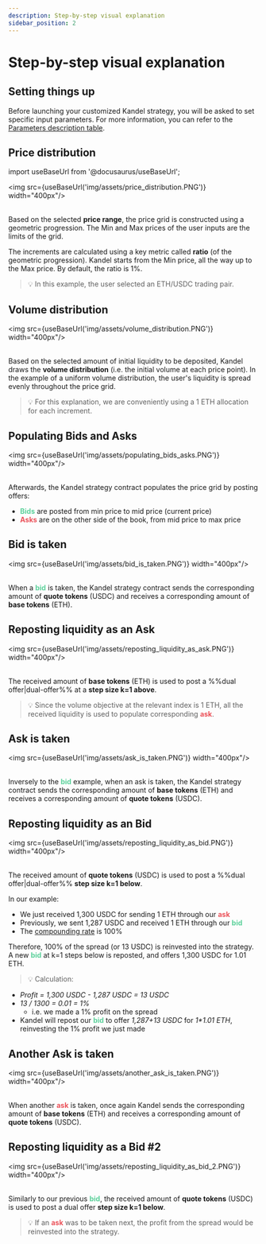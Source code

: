 ```yaml
---
description: Step-by-step visual explanation
sidebar_position: 2
---
```



# Step-by-step visual explanation

## Setting things up

Before launching your customized Kandel strategy, you will be asked to set specific input parameters. For more information, you can refer to the [Parameters description table](./parameters.md).


## Price distribution

import useBaseUrl from '@docusaurus/useBaseUrl';

<img src={useBaseUrl('img/assets/price_distribution.PNG')} width="400px"/><br /><br />

Based on the selected **price range**, the price grid is constructed using a geometric progression. The Min and Max prices of the user inputs are the limits of the grid. 

The increments are calculated using a key metric called **ratio** (of the geometric progression). Kandel starts from the Min price, all the way up to the Max price.
By default, the ratio is 1%. 

> 💡
> In this example, the user selected an ETH/USDC trading pair.


## Volume distribution

<img src={useBaseUrl('img/assets/volume_distribution.PNG')} width="400px"/><br /><br />

Based on the selected amount of initial liquidity to be deposited, Kandel draws the **volume distribution** (i.e. the initial volume at each price point).
In the example of a uniform volume distribution, the user's liquidity is spread evenly throughout the price grid.<br />
> 💡
>For this explanation, we are conveniently using a 1 ETH allocation for each increment.


## Populating Bids and Asks

<img src={useBaseUrl('img/assets/populating_bids_asks.PNG')} width="400px"/><br /><br />

Afterwards, the Kandel strategy contract populates the price grid by posting offers:

* **<font color="#5cd19b">Bids</font>** are posted from min price to mid price (current price)
* **<font color="#eb525a">Asks</font>** are on the other side of the book, from mid price to max price


## Bid is taken

<img src={useBaseUrl('img/assets/bid_is_taken.PNG')} width="400px"/><br /><br />

When a **<font color="#5cd19b">bid</font>** is taken, the Kandel strategy contract sends the corresponding amount of **quote tokens** (USDC) and receives a corresponding amount of **base tokens** (ETH). 


## Reposting liquidity as an Ask

<img src={useBaseUrl('img/assets/reposting_liquidity_as_ask.PNG')} width="400px"/><br /><br />

The received amount of **base tokens** (ETH) is used to post a %%dual offer|dual-offer%% at a **step size k=1 above**.

> 💡
> Since the volume objective at the relevant index is 1 ETH, all the received liquidity is used to populate corresponding **<font color="#eb525a">ask</font>**.


## Ask is taken

<img src={useBaseUrl('img/assets/ask_is_taken.PNG')} width="400px"/><br /><br />

Inversely to the **<font color="#5cd19b">bid</font>** example, when an ask is taken, the Kandel strategy contract sends the corresponding amount of **base tokens** (ETH) and receives a corresponding amount of **quote tokens** (USDC). 


## Reposting liquidity as an Bid

<img src={useBaseUrl('img/assets/reposting_liquidity_as_bid.PNG')} width="400px"/><br /><br />

The received amount of **quote tokens** (USDC) is used to post a %%dual offer|dual-offer%% **step size k=1 below**.

In our example:

* We just received 1,300 USDC for sending 1 ETH through our **<font color="#eb525a">ask</font>**
* Previously, we sent 1,287 USDC and received 1 ETH through our **<font color="#5cd19b">bid</font>**
* The [compounding rate](./compounding.md) is 100%

Therefore, 100% of the spread (or 13 USDC) is reinvested into the strategy. A new **<font color="#5cd19b">bid</font>** at k=1 steps below is reposted, and offers 1,300 USDC for 1.01 ETH.

> 💡
> Calculation:
* _Profit = 1,300 USDC - 1,287 USDC = 13 USDC_
* _13 / 1300 = 0.01 = 1%_
    * i.e. we made a 1% profit on the spread
* Kandel will repost our **<font color="#5cd19b">bid</font>** to offer _1,287+13 USDC_ for _1*1.01 ETH_, reinvesting the 1% profit we just made


## Another Ask is taken

<img src={useBaseUrl('img/assets/another_ask_is_taken.PNG')} width="400px"/><br /><br />

When another **<font color="#eb525a">ask</font>** is taken, once again Kandel sends the corresponding amount of **base tokens** (ETH) and receives a corresponding amount of **quote tokens** (USDC). 

## Reposting liquidity as a Bid #2

<img src={useBaseUrl('img/assets/reposting_liquidity_as_bid_2.PNG')} width="400px"/><br /><br />

Similarly to our previous **<font color="#5cd19b">bid</font>**, the received amount of **quote tokens** (USDC) is used to post a dual offer **step size k=1 below**.

> 💡
> If an **<font color="#eb525a">ask</font>** was to be taken next, the profit from the spread would be reinvested into the strategy.
